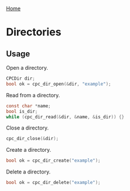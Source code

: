 [Home](https://milesbarr.github.io/cross-platform-c/)

# Directories

## Usage

Open a directory.

```c
CPCDir dir;
bool ok = cpc_dir_open(&dir, "example");
```

Read from a directory.

```c
const char *name;
bool is_dir;
while (cpc_dir_read(&dir, &name, &is_dir)) {}
```

Close a directory.

```c
cpc_dir_close(&dir);
```

Create a directory.

```c
bool ok = cpc_dir_create("example");
```

Delete a directory.

```c
bool ok = cpc_dir_delete("example");
```
